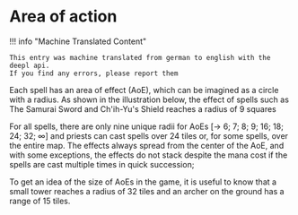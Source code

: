 # Area of action

!!! info "Machine Translated Content"

    This entry was machine translated from german to english with the deepl api.
    If you find any errors, please report them

Each spell has an area of effect (AoE), which can be imagined as a circle with a radius. As shown in the illustration below, the effect of spells such as The Samurai Sword and Ch'ih-Yu's Shield reaches a radius of 9 squares &#x20;

For all spells, there are only nine unique radii for AoEs [→ 6; 7; 8; 9; 16; 18; 24; 32; ∞] and priests can cast spells over 24 tiles or, for some spells, over the entire map. The effects always spread from the center of the AoE, and with some exceptions, the effects do not stack despite the mana cost if the spells are cast multiple times in quick succession;

To get an idea of the size of AoEs in the game, it is useful to know that a small tower reaches a radius of 32 tiles and an archer on the ground has a range of 15 tiles.

<figure><img src="../../assets/mana_and_magic.jpg" alt=""><figcaption></figcaption></figure>